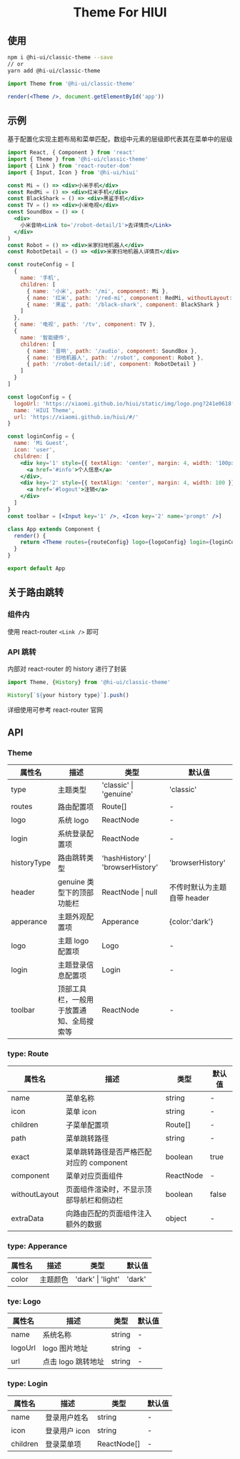 <h1 align="center">Theme For HIUI</h1>

## 使用

```bash
npm i @hi-ui/classic-theme --save
// or
yarn add @hi-ui/classic-theme
```

```jsx
import Theme from '@hi-ui/classic-theme'

render(<Theme />, document.getElementById('app'))
```

## 示例

基于配置化实现主题布局和菜单匹配，数组中元素的层级即代表其在菜单中的层级

```jsx
import React, { Component } from 'react'
import { Theme } from '@hi-ui/classic-theme'
import { Link } from 'react-router-dom'
import { Input, Icon } from '@hi-ui/hiui'

const Mi = () => <div>小米手机</div>
const RedMi = () => <div>红米手机</div>
const BlackShark = () => <div>黑鲨手机</div>
const TV = () => <div>小米电视</div>
const SoundBox = () => (
  <div>
    小米音响<Link to='/robot-detail/1'>去详情页</Link>
  </div>
)
const Robot = () => <div>米家扫地机器人</div>
const RobotDetail = () => <div>米家扫地机器人详情页</div>

const routeConfig = [
  {
    name: '手机',
    children: [
      { name: '小米', path: '/mi', component: Mi },
      { name: '红米', path: '/red-mi', component: RedMi, withoutLayout: true },
      { name: '黑鲨', path: '/black-shark', component: BlackShark }
    ]
  },
  { name: '电视', path: '/tv', component: TV },
  {
    name: '智能硬件',
    children: [
      { name: '音响', path: '/audio', component: SoundBox },
      { name: '扫地机器人', path: '/robot', component: Robot },
      { path: '/robot-detail/:id', component: RobotDetail }
    ]
  }
]

const logoConfig = {
  logoUrl: 'https://xiaomi.github.io/hiui/static/img/logo.png?241e0618fe55d933c280e38954edea05',
  name: 'HIUI Theme',
  url: 'https://xiaomi.github.io/hiui/#/'
}

const loginConfig = {
  name: 'Mi Guest',
  icon: 'user',
  children: [
    <div key='1' style={{ textAlign: 'center', margin: 4, width: '100px' }}>
      <a href='#info'>个人信息</a>
    </div>,
    <div key='2' style={{ textAlign: 'center', margin: 4, width: 100 }}>
      <a href='#logout'>注销</a>
    </div>
  ]
}
const toolbar = [<Input key='1' />, <Icon key='2' name='prompt' />]

class App extends Component {
  render() {
    return <Theme routes={routeConfig} logo={logoConfig} login={loginConfig} toolbar={toolbar} />
  }
}

export default App
```
## 关于路由跳转

### 组件内
使用 react-router `<Link />` 即可

### API 跳转
内部对 react-router 的 history 进行了封装

```jsx
import Theme, {History} from '@hi-ui/classic-theme'

History[`${your history type}`].push()
```

详细使用可参考 react-router 官网


## API

### Theme

| 属性名      | 描述                                     | 类型                              | 默认值                      |
| ----------- | ---------------------------------------- | --------------------------------- | --------------------------- |
| type        | 主题类型                                 | 'classic' \| 'genuine'            | 'classic'                   |
| routes      | 路由配置项                               | Route[]                           | -                           |
| logo        | 系统 logo                                | ReactNode                         | -                           |
| login       | 系统登录配置项                           | ReactNode                         | -                           |
| historyType | 路由跳转类型                             | 'hashHistory' \| 'browserHistory' | 'browserHistory'            |
| header      | genuine 类型下的顶部功能栏               | ReactNode \| null                 | 不传时默认为主题自带 header |
| apperance   | 主题外观配置项                           | Apperance                         | {color:'dark'}              |
| logo        | 主题 logo 配置项                         | Logo                              | -                           |
| login       | 主题登录信息配置项                       | Login                             | -                           |
| toolbar     | 顶部工具栏，一般用于放置通知、全局搜索等 | ReactNode                         | -                           |


### type: Route

| 属性名        | 描述                                     | 类型      | 默认值 |
| ------------- | ---------------------------------------- | --------- | ------ |
| name          | 菜单名称                                 | string    | -      |
| icon          | 菜单 icon                                | string    | -      |
| children      | 子菜单配置项                             | Route[]   | -      |
| path          | 菜单跳转路径                             | string    | -      |
| exact         | 菜单跳转路径是否严格匹配对应的 component | boolean   | true   |
| component     | 菜单对应页面组件                         | ReactNode | -      |
| withoutLayout | 页面组件渲染时，不显示顶部导航栏和侧边栏 | boolean   | false  |
| extraData     | 向路由匹配的页面组件注入额外的数据       | object    | -      |

### type: Apperance

| 属性名 | 描述     | 类型              | 默认值 |
| ------ | -------- | ----------------- | ------ |
| color  | 主题颜色 | 'dark' \| 'light' | 'dark' |

### tye: Logo

| 属性名  | 描述               | 类型   | 默认值 |
| ------- | ------------------ | ------ | ------ |
| name    | 系统名称           | string | -      |
| logoUrl | logo 图片地址      | string | -      |
| url     | 点击 logo 跳转地址 | string | -      |

### type: Login

| 属性名   | 描述          | 类型        | 默认值 |
| -------- | ------------- | ----------- | ------ |
| name     | 登录用户姓名  | string      | -      |
| icon     | 登录用户 icon | string      | -      |
| children | 登录菜单项    | ReactNode[] | -      |
